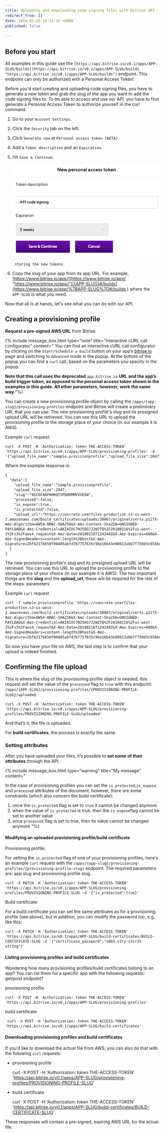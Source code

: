 ```yaml
---
title: Uploading and downloading code signing files with Bitrise API - draft
redirect_from: []
date: 2019-02-25 14:22:28 +0000
published: false

---
```

## Before you start

All examples in this guide use the `[https://api.bitrise.io/v0.1/apps/APP-SLUG/builds](https://api.bitrise.io/v0.1/apps/APP-SLUG/builds "https://api.bitrise.io/v0.1/apps/APP-SLUG/builds")` endpoint. This endpoint can only be authorized with a Personal Access Token!

Before you'd start creating and uploading code signing files, you have to generate a new token and grab the slug of the app you want to add the code signing files to. To be able to access and use our API, you have to first generate a Personal Access Token to authorize yourself in the curl command. 

1. Go to your `Account Settings`.
2. Click the `Security` tab on the left.
3. Click `Generate new` at `Personal access token (BETA)`.
4. Add a `Token description` and an `Expiration`.
5. Hit `Save & Continue`.

   ![](/img/new-token-generation.png)

        storing the new tokens
6. Copy the slug of your app from its app URL. For example, [https://www.bitrise.io/app/](https://www.bitrise.io/app/ "https://www.bitrise.io/app/")[{APP-SLUG}#/builds](https://www.bitrise.io/app/%7BAPP-SLUG%7D#/builds.) where the `APP-SLUG` is what you need.

Now that all is at hands, let's see what you can do with our API.

## Creating a provisioning profile

**Request a pre-signed AWS URL** from Bitrise.

{% include message_box.html type="note" title="Interactive cURL call configurator" content="
You can find an interactive cURL call configurator by clicking on the `Start/Schedule a build` button on your app’s [bitrise.io](https://www.bitrise.io/) page and switching to `Advanced` mode in the popup. At the bottom of the popup you can find a `curl` call, based on the parameters you specify in the popup.  

**Note that this call uses the deprecated** `app.bitrise.io` **URL and the app’s build trigger token, as opposed to the personal access token shown in the examples in this guide. All other parameters, however, work the same way.**"%}

You can create a new provisioning profile object by calling the `/apps/{app-slug}/provisioning-profiles` endpoint and Bitrise will create a preliminary URL that you can use. The new provisioning profile's slug and its presigned upload URL will be retrieved. You can use this URL to upload the provisioning profile to the storage place of your choice (in our example it is AWS).

Example `curl` request:

    curl -X POST -H 'Authorization: token THE-ACCESS-TOKEN' 'https://api.bitrise.io/v0.1/apps/APP-SLUG/provisioning-profiles' -d '{"upload_file_name":"sample.provisionprofile","upload_file_size":2047}'

Where the example response is:

    {
      "data":{
        "upload_file_name":"sample.provisionprofile",
        "upload_file_size":2047,
        "slug":"01C6FA6P6HRQT5PQ8RMMVVXE6W",
        "processed":false,
        "is_expose":true,
        "is_protected":false,
        "upload_url":"https://concrete-userfiles-production.s3-us-west-2.amazonaws.com/build_certificates/uploads/30067/original/certs.p12?X-Amz-Algorithm=AWS4-HMAC-SHA256&X-Amz-Content-Sha256=UNSIGNED-PAYLOAD&X-Amz-Credential=AKIAIOC7N256G7J2W2TQ%2F20180216%2Fus-west-2%2Fs3%2Faws4_request&X-Amz-Date=20180216T124240Z&X-Amz-Expires=600&X-Amz-SignedHeaders=content-length%3Bhost&X-Amz-Signature=2bf42176650f00405abfd7b7757635c9be16b43e98013abb7f750d3c658be28e"
      }
    }

The new provisioning profile's slug and its presigned upload URL will be retrieved. You can use this URL to upload the provisioning profile to the storage place of your choice (in our example it is AWS). The two important things are the **slug** and the **upload_url**, these will be required for the rest of the steps. parameters

Example `curl` request

    curl -T sample.provisionprofile 'https://concrete-userfiles-production.s3-us-west-2.amazonaws.com/build_certificates/uploads/30067/original/certs.p12?X-Amz-Algorithm=AWS4-HMAC-SHA256&X-Amz-Content-Sha256=UNSIGNED-PAYLOAD&X-Amz-Credential=AKIAIOC7N256G7J2W2TQ%2F20180216%2Fus-west-2%2Fs3%2Faws4_request&X-Amz-Date=20180216T124240Z&X-Amz-Expires=600&X-Amz-SignedHeaders=content-length%3Bhost&X-Amz-Signature=2bf42176650f00405abfd7b7757635c9be16b43e98013abb7f750d3c658be28e'

So now you have your file on AWS, the last step is to confirm that your upload is indeed finished.

## Confirming the file upload

This is where the slug of the provisioning profile object is needed, this request will set the value of the `processed` flag to `true` with this endpoint: `/apps/{APP-SLUG}/provisioning-profiles/{PROVISIONING-PROFILE-SLUG}/uploaded`.

    curl -X POST -H 'Authorization: token THE-ACCESS-TOKEN' 'https://api.bitrise.io/v0.1/apps/APP-SLUG/provisioning-profiles/PROVISIONING-PROFILE-SLUG/uploaded'

And that’s it, the file is uploaded.

For **build certificates**, the process is exactly the same.

### Setting attributes

After you have uploaded your files, it’s possible to **set some of their attributes** through the API.

{% include message_box.html type="warning" title="My message" content="

In the case of provisioning profiles you can set the `is_protected`,`is_expose` and `processed` attributes of the document, however, there are some constraints (which also concern the build certificate):

1. once the `is_protected` flag is set to `true` it cannot be changed anymore
2. when the value of `is_protected` is true, then the `is_expose`flag cannot be set to another value
3. once `processed` flag is set to true, then its value cannot be changed anymore
   "%}

#### Modifying an uploaded provisioning profile/build certificate

Provisioning profile:

For setting the `is_protected` flag of one of your provisioning profiles, here's an example `curl` request with the `/apps/{app-slug}/provisioning-profiles/{provisioning-profile-slug}` endpoint. The required parameters are: app slug and provisioning profile slug.

    curl -X PATCH -H 'Authorization: token THE-ACCESS-TOKEN' 'https://api.bitrise.io/v0.1/apps/APP-SLUG/provisioning-profiles/PROVISIONING-PROFILE-SLUG -d '{"is_protected":true}'

Build certificate:

For a build certificate you can set the same attributes as for a provisioning profile (see above), but in addition, you can modify the password too, e.g. like this:

    curl -X PATCH -H 'Authorization: token THE-ACCESS-TOKEN' 'https://api.bitrise.io/v0.1/apps/APP-SLUG/build-certificates/BUILD-CERTIFICATE-SLUG -d '{"certificate_password":"s0m3-v3ry-s3cr3t-str1ng"}'

#### Listing provisioning profiles and build certificates

Wondering how many provisioning profiles/build certificates belong to an app?  You can list them for a specific app with the following requests: get/post endpoint?

provisioning profile

    curl -X POST -H 'Authorization: token THE-ACCESS-TOKEN' 'https://api.bitrise.io/v0.1/apps/APP-SLUG/provisioning-profiles'

build certificate

     curl -X POST -H 'Authorization: token THE-ACCESS-TOKEN' 'https://api.bitrise.io/v0.1/apps/APP-SLUG/build-certificates'

#### Downloading provisioning profiles and build certificates

If you’d like to download the actual file from AWS, you can also do that with the following `curl` requests:

* provisioning profile

  curl -X POST -H 'Authorization: token THE-ACCESS-TOKEN' 'https://api.bitrise.io/v0.1/apps/APP-SLUG/provisioning-profiles/PROVISIONING-PROFILE-SLUG'
* build certificate

  curl -X POST -H 'Authorization: token THE-ACCESS-TOKEN' 'https://api.bitrise.io/v0.1/apps/APP-SLUG/build-certificates/BUILD-CERTIFICATE-SLUG'

These responses will contain a pre-signed, expiring AWS URL for the actual file.